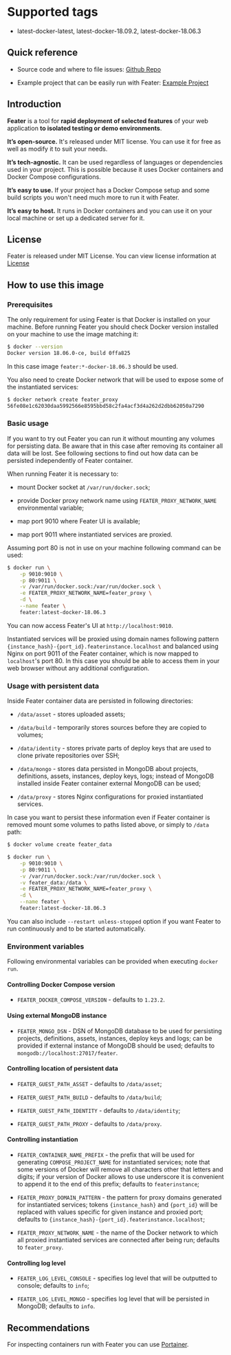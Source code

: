 # Supported tags

* latest-docker-latest,
  latest-docker-18.09.2,
  latest-docker-18.06.3

## Quick reference

* Source code and where to file issues:
  [Github Repo](http://github.com/feater-dev/feater)

* Example project that can be easily run with Feater:
  [Example Project](https://github.com/feater-dev/symfony-example)

## Introduction

**Feater** is a tool for **rapid deployment of selected features** of your web
application **to isolated testing or demo environments**.

**It’s open-source.**
It's released under MIT license. You can use it for free as well as modify it to
suit your needs.

**It’s tech-agnostic.**
It can be used regardless of languages or dependencies used in your project.
This is possible because it uses Docker containers and Docker Compose
configurations.

**It’s easy to use.**
If your project has a Docker Compose setup and some build scripts you won't need
much more to run it with Feater.

**It’s easy to host.**
It runs in Docker containers and you can use it on your local machine or set up
a dedicated server for it.

## License

Feater is released under MIT License. You can view license information at [License](https://raw.githubusercontent.com/feater-dev/feater/master/LICENSE)

## How to use this image

### Prerequisites

The only requirement for using Feater is that Docker is installed on your
machine. Before running Feater you should check Docker version installed on your
machine to use the image matching it:

```bash
$ docker --version
Docker version 18.06.0-ce, build 0ffa825
```

In this case image `feater:*-docker-18.06.3` should be used.

You also need to create Docker network that will be used to expose some of the
instantiated services:

```bash
$ docker network create feater_proxy
56fe08e1c62030daa5992566e8595bbd58c2fa4acf3d4a262d2dbb62050a7290
```

### Basic usage

If you want to try out Feater you can run it without mounting any volumes for
persisting data. Be aware that in this case after removing its container all
data will be lost. See following sections to find out how data can be persisted
independently of Feater container.

When running Feater it is necessary to:

* mount Docker socket at `/var/run/docker.sock`;

* provide Docker proxy network name using `FEATER_PROXY_NETWORK_NAME`
  environmental variable;

* map port 9010 where Feater UI is available;

* map port 9011 where instantiated services are proxied.

Assuming port 80 is not in use on your machine following command can be used:

```bash
$ docker run \
    -p 9010:9010 \
    -p 80:9011 \
    -v /var/run/docker.sock:/var/run/docker.sock \
    -e FEATER_PROXY_NETWORK_NAME=feater_proxy \
    -d \
    --name feater \
    feater:latest-docker-18.06.3
```

You can now access Feater's UI at `http://localhost:9010`.

Instantiated services will be proxied using domain names following pattern
`{instance_hash}-{port_id}.featerinstance.localhost` and balanced using Nginx on
port 9011 of the Feater container, which is now mapped to `localhost`'s port 80.
In this case you should be able to access them in your web browser without any
additional configuration.

### Usage with persistent data

Inside Feater container data are persisted in following directories:

* `/data/asset` - stores uploaded assets;

* `/data/build` - temporarily stores sources before they are copied to volumes;

* `/data/identity` - stores private parts of deploy keys that are used to clone
  private repositories over SSH;

* `/data/mongo` - stores data persisted in MongoDB about projects, definitions,
  assets, instances, deploy keys, logs; instead of MongoDB installed inside
  Feater container external MongoDB can be used;

* `/data/proxy` - stores Nginx configurations for proxied instantiated services.

In case you want to persist these information even if Feater container is
removed mount some volumes to paths listed above, or simply to `/data` path:

```bash
$ docker volume create feater_data

$ docker run \
    -p 9010:9010 \
    -p 80:9011 \
    -v /var/run/docker.sock:/var/run/docker.sock \
    -v feater_data:/data \
    -e FEATER_PROXY_NETWORK_NAME=feater_proxy \
    -d \
    --name feater \
    feater:latest-docker-18.06.3
```

You can also include `--restart unless-stopped` option if you want Feater to run
continuously and to be started automatically.

### Environment variables

Following environmental variables can be provided when executing `docker run`.

#### Controlling Docker Compose version

* `FEATER_DOCKER_COMPOSE_VERSION` - defaults to `1.23.2`.

#### Using external MongoDB instance

* `FEATER_MONGO_DSN` - DSN of MongoDB database to be used for persisting
  projects, definitions, assets, instances, deploy keys and logs; can be
  provided if external instance of MongoDB should be used; defaults to
  `mongodb://localhost:27017/feater`.

#### Controlling location of persistent data

* `FEATER_GUEST_PATH_ASSET` - defaults to `/data/asset`;

* `FEATER_GUEST_PATH_BUILD` - defaults to `/data/build`;

* `FEATER_GUEST_PATH_IDENTITY` - defaults to `/data/identity`;

* `FEATER_GUEST_PATH_PROXY` - defaults to `/data/proxy`.

#### Controlling instantiation

* `FEATER_CONTAINER_NAME_PREFIX` - the prefix that will be used for generating
  `COMPOSE_PROJECT_NAME` for instantiated services; note that some versions of
  Docker will remove all characters other that letters and digits; if your
  version of Docker allows to use underscore it is convenient to append it to
  the end of this prefix; defaults to `featerinstance`;

* `FEATER_PROXY_DOMAIN_PATTERN` - the pattern for proxy domains generated for
  instantiated services; tokens `{instance_hash}` and `{port_id}` will be
  replaced with values specific for given instance and proxied port; defaults to
  `{instance_hash}-{port_id}.featerinstance.localhost`;

* `FEATER_PROXY_NETWORK_NAME` - the name of the Docker network to which all
  proxied instantiated services are connected after being run; defaults to
  `feater_proxy`.

#### Controlling log level

* `FEATER_LOG_LEVEL_CONSOLE` - specifies log level that will be outputted to
  console; defaults to `info`;

* `FEATER_LOG_LEVEL_MONGO` - specifies log level that will be persisted in
  MongoDB; defaults to `info`.

## Recommendations

For inspecting containers run with Feater you can use
[Portainer](https://www.portainer.io/).
